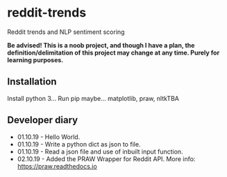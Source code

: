 # reddit-trends
Reddit trends and NLP sentiment scoring

**Be advised! This is a noob project, and though I have a plan, the definition/delimitation of this project may change at any time. Purely for learning purposes.**

## Installation
Install python 3...
Run pip maybe...
matplotlib, praw, nltkTBA

## Developer diary
* 01.10.19 - Hello World.
* 01.10.19 - Write a python dict as json to file.
* 01.10.19 - Read a json file and use of inbuilt input function.
* 02.10.19 - Added the PRAW Wrapper for Reddit API. More info: https://praw.readthedocs.io
